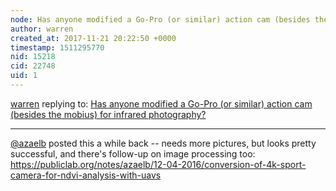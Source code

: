 ```yaml
---
node: Has anyone modified a Go-Pro (or similar) action cam (besides the mobius) for infrared photography?
author: warren
created_at: 2017-11-21 20:22:50 +0000
timestamp: 1511295770
nid: 15218
cid: 22748
uid: 1
---
```




[warren](../profile/warren) replying to: [Has anyone modified a Go-Pro (or similar) action cam (besides the mobius) for infrared photography?](../notes/bronwen/11-21-2017/has-anyone-modified-a-go-pro-or-similar-action-cam-besides-the-mobius-for-infrared-photography)

----
[@azaelb](/profile/azaelb) posted this a while back -- needs more pictures, but looks pretty successful, and there's follow-up on image processing too: https://publiclab.org/notes/azaelb/12-04-2016/conversion-of-4k-sport-camera-for-ndvi-analysis-with-uavs